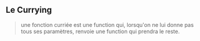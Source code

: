## Le Currying

> une fonction curriée est une function qui, lorsqu'on ne lui donne pas tous ses
 paramètres, renvoie une function qui prendra le reste.
